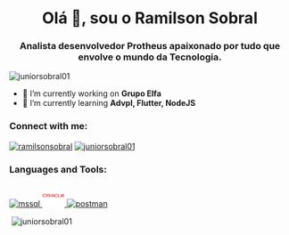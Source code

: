 <h1 align="center">Olá 👋, sou o Ramilson Sobral</h1>
<h3 align="center">Analista desenvolvedor Protheus apaixonado por tudo que envolve o mundo da Tecnologia.</h3>

<p align="left"> <img src="https://komarev.com/ghpvc/?username=juniorsobral01&label=Profile%20views&color=0e75b6&style=flat" alt="juniorsobral01" /> </p>

- 🔭 I’m currently working on **Grupo Elfa**
- 🌱 I’m currently learning **Advpl, Flutter, NodeJS**

<h3 align="left">Connect with me:</h3>
<p align="left">
<a href="https://www.linkedin.com/in/ramilsonsobral/" target="blank"><img align="center" src="https://raw.githubusercontent.com/rahuldkjain/github-profile-readme-generator/neutral-icons/src/images/icons/Social/linked-in-alt.svg" alt="ramilsonsobral" height="30" width="40" /></a>
<a href="https://instagram.com/juniorsobral01" target="blank"><img align="center" src="https://raw.githubusercontent.com/rahuldkjain/github-profile-readme-generator/neutral-icons/src/images/icons/Social/instagram.svg" alt="juniorsobral01" height="30" width="40" /></a>
</p>

<h3 align="left">Languages and Tools:</h3>
<p align="left"> <a href="https://www.microsoft.com/en-us/sql-server" target="_blank"> <img src="https://cdn.worldvectorlogo.com/logos/microsoft-sql-server.svg" alt="mssql" width="40" height="40"/> </a> <a href="https://www.oracle.com/" target="_blank"> <img src="https://raw.githubusercontent.com/devicons/devicon/master/icons/oracle/oracle-original.svg" alt="oracle" width="40" height="40"/> </a> <a href="https://postman.com" target="_blank"> <img src="https://www.vectorlogo.zone/logos/getpostman/getpostman-icon.svg" alt="postman" width="40" height="40"/> </a> </p>

<p>&nbsp;<img align="center" src="https://github-readme-stats.vercel.app/api?username=juniorsobral01&show_icons=true&locale=en" alt="juniorsobral01" /></p>
